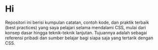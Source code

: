 <h1>Hi</h1>
<p>Repositori ini berisi kumpulan catatan, contoh kode, dan praktik terbaik (best practices) yang saya pelajari selama mendalami CSS, mulai dari konsep dasar hingga teknik-teknik lanjutan. Tujuannya adalah sebagai referensi pribadi dan sumber belajar bagi siapa saja yang tertarik dengan CSS.</p>
